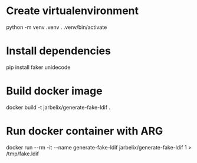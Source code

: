 
# Create virtualenvironment
python -m venv .venv
. .venv/bin/activate

# Install dependencies
pip install faker unidecode


# Build docker image
docker build -t jarbelix/generate-fake-ldif .

# Run docker container with ARG
docker run --rm -it --name generate-fake-ldif jarbelix/generate-fake-ldif 1 > /tmp/fake.ldif